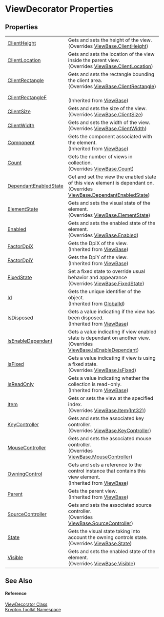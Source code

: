 # ViewDecorator Properties




## Properties
<table>
<tr>
<td><a href="c86ce30f-883d-4f9f-daeb-ec7b725e6ca5.md">ClientHeight</a></td>
<td>Gets and sets the height of the view.<br />(Overrides <a href="8ca1086e-f2a1-e3aa-0550-e17de8d4d705.md">ViewBase.ClientHeight</a>)</td></tr>
<tr>
<td><a href="a2285f7c-66ef-d7c0-92fc-1ed0bda5f79e.md">ClientLocation</a></td>
<td>Gets and sets the location of the view inside the parent view.<br />(Overrides <a href="adf2b0f9-71eb-d32c-2ec0-ac09568593fa.md">ViewBase.ClientLocation</a>)</td></tr>
<tr>
<td><a href="a059153d-f480-6c34-e392-00d96936b32e.md">ClientRectangle</a></td>
<td>Gets and sets the rectangle bounding the client area.<br />(Overrides <a href="26daf885-2412-02b5-dc52-e6e5f8121280.md">ViewBase.ClientRectangle</a>)</td></tr>
<tr>
<td><a href="aab48de6-57c1-8040-9e53-80d7379b3269.md">ClientRectangleF</a></td>
<td><br />(Inherited from <a href="309ac2d8-bfc5-c1a7-ab6a-4f4cf86a1ba6.md">ViewBase</a>)</td></tr>
<tr>
<td><a href="a4666feb-09fa-b61b-e89f-6c08bcbba390.md">ClientSize</a></td>
<td>Gets and sets the size of the view.<br />(Overrides <a href="c7ce4247-0421-c87f-bef9-93ca9c8d0710.md">ViewBase.ClientSize</a>)</td></tr>
<tr>
<td><a href="2f519087-fc3c-5086-4675-7e83798ebae5.md">ClientWidth</a></td>
<td>Gets and sets the width of the view.<br />(Overrides <a href="8e43df91-01e4-3d85-b2c7-6f37025e7632.md">ViewBase.ClientWidth</a>)</td></tr>
<tr>
<td><a href="a0853610-b2de-7dec-2285-f2d884fc0231.md">Component</a></td>
<td>Gets the component associated with the element.<br />(Inherited from <a href="309ac2d8-bfc5-c1a7-ab6a-4f4cf86a1ba6.md">ViewBase</a>)</td></tr>
<tr>
<td><a href="a80b5b22-a092-dd13-0ac8-6573e9d088ea.md">Count</a></td>
<td>Gets the number of views in collection.<br />(Overrides <a href="6d876c80-aa75-bf56-696a-8d604371aa20.md">ViewBase.Count</a>)</td></tr>
<tr>
<td><a href="49bf0edd-d152-774f-af66-645504aa20a5.md">DependantEnabledState</a></td>
<td>Get and set the view the enabled state of this view element is dependant on.<br />(Overrides <a href="45b74146-9308-269a-0625-9558884a95b2.md">ViewBase.DependantEnabledState</a>)</td></tr>
<tr>
<td><a href="223ca7ac-8999-0e3a-efd6-1bc68e68db3c.md">ElementState</a></td>
<td>Gets and sets the visual state of the element.<br />(Overrides <a href="1631dbf1-7432-b0c3-508a-cc76fd85b428.md">ViewBase.ElementState</a>)</td></tr>
<tr>
<td><a href="37a88a24-a2ee-bf88-6f69-ef9b26edd18e.md">Enabled</a></td>
<td>Gets and sets the enabled state of the element.<br />(Overrides <a href="ab081600-b6ff-5a6b-58b1-096a470ecd35.md">ViewBase.Enabled</a>)</td></tr>
<tr>
<td><a href="026ae658-3cdc-1c85-8625-fc598f0183a8.md">FactorDpiX</a></td>
<td>Gets the DpiX of the view.<br />(Inherited from <a href="309ac2d8-bfc5-c1a7-ab6a-4f4cf86a1ba6.md">ViewBase</a>)</td></tr>
<tr>
<td><a href="0c4492bd-aee6-2147-f951-fcd5893011ed.md">FactorDpiY</a></td>
<td>Gets the DpiY of the view.<br />(Inherited from <a href="309ac2d8-bfc5-c1a7-ab6a-4f4cf86a1ba6.md">ViewBase</a>)</td></tr>
<tr>
<td><a href="bd6b054a-be8b-303d-1465-b3047e196956.md">FixedState</a></td>
<td>Set a fixed state to override usual behavior and appearance<br />(Overrides <a href="428afb96-cbad-d267-10d1-93533a7f9589.md">ViewBase.FixedState</a>)</td></tr>
<tr>
<td><a href="71a6846f-bfb6-fb58-b361-6b43ae0583a8.md">Id</a></td>
<td>Gets the unique identifier of the object.<br />(Inherited from <a href="9ef2ca3a-e03e-8927-105a-2f9a6fbdf849.md">GlobalId</a>)</td></tr>
<tr>
<td><a href="b8132097-e81f-af8f-9edb-3cb79ba26d45.md">IsDisposed</a></td>
<td>Gets a value indicating if the view has been disposed.<br />(Inherited from <a href="309ac2d8-bfc5-c1a7-ab6a-4f4cf86a1ba6.md">ViewBase</a>)</td></tr>
<tr>
<td><a href="ac07ac40-e9c2-ef74-ad5d-1ffc8514a26f.md">IsEnableDependant</a></td>
<td>Gets a value indicating if view enabled state is dependant on another view.<br />(Overrides <a href="2051812a-d6aa-0b59-07f6-d0aaf5425a45.md">ViewBase.IsEnableDependant</a>)</td></tr>
<tr>
<td><a href="f8c0f007-1f3d-a856-036d-bc183753aa94.md">IsFixed</a></td>
<td>Gets a value indicating if view is using a fixed state.<br />(Overrides <a href="ae00d504-ee78-dc0c-547f-47ccf010c8f3.md">ViewBase.IsFixed</a>)</td></tr>
<tr>
<td><a href="1359c544-d62a-40dc-68ae-2cf918c7cb0c.md">IsReadOnly</a></td>
<td>Gets a value indicating whether the collection is read-only.<br />(Inherited from <a href="309ac2d8-bfc5-c1a7-ab6a-4f4cf86a1ba6.md">ViewBase</a>)</td></tr>
<tr>
<td><a href="4f558f9e-2fdd-d08c-bea1-9c6ad4937d96.md">Item</a></td>
<td>Gets or sets the view at the specified index.<br />(Overrides <a href="2ae1d790-b155-9872-2cf3-4682570e1eba.md">ViewBase.Item(Int32)</a>)</td></tr>
<tr>
<td><a href="228b54b8-9a4a-f468-9a00-106e4126f34d.md">KeyController</a></td>
<td>Gets and sets the associated key controller.<br />(Overrides <a href="8c0c18fc-2c53-4c1c-c120-964c3bc82e99.md">ViewBase.KeyController</a>)</td></tr>
<tr>
<td><a href="0a32074d-73a8-7fd7-b58e-cfbc89cd415f.md">MouseController</a></td>
<td>Gets and sets the associated mouse controller.<br />(Overrides <a href="d5761a42-75a6-b244-b305-631dbf54d295.md">ViewBase.MouseController</a>)</td></tr>
<tr>
<td><a href="c732fcd5-3e0d-98cb-17df-e574d4733f53.md">OwningControl</a></td>
<td>Gets and sets a reference to the control instance that contains this view element.<br />(Inherited from <a href="309ac2d8-bfc5-c1a7-ab6a-4f4cf86a1ba6.md">ViewBase</a>)</td></tr>
<tr>
<td><a href="b34c2e84-eb23-0078-5656-e854d6f41638.md">Parent</a></td>
<td>Gets the parent view.<br />(Inherited from <a href="309ac2d8-bfc5-c1a7-ab6a-4f4cf86a1ba6.md">ViewBase</a>)</td></tr>
<tr>
<td><a href="8e952d6f-8591-16a6-b1ef-19b14bfe5158.md">SourceController</a></td>
<td>Gets and sets the associated source controller.<br />(Overrides <a href="354d206d-5772-7294-dc86-25ae526ef09d.md">ViewBase.SourceController</a>)</td></tr>
<tr>
<td><a href="4edf3457-88a9-a7dc-c98a-a738d59c4785.md">State</a></td>
<td>Gets the visual state taking into account the owning controls state.<br />(Overrides <a href="97b91260-605d-f086-e86c-7ad32f06d42b.md">ViewBase.State</a>)</td></tr>
<tr>
<td><a href="89d7730e-337a-9767-0047-8eb6f8c90c66.md">Visible</a></td>
<td>Gets and sets the enabled state of the element.<br />(Overrides <a href="c6f3a2c1-5079-abb9-07ab-be74628e34be.md">ViewBase.Visible</a>)</td></tr>
</table>

## See Also


#### Reference
<a href="5bfdac14-2f95-17b3-c641-94bca28b9f8c.md">ViewDecorator Class</a>  
<a href="79d2eac2-21f4-54ff-7552-b20c33c30600.md">Krypton.Toolkit Namespace</a>  
